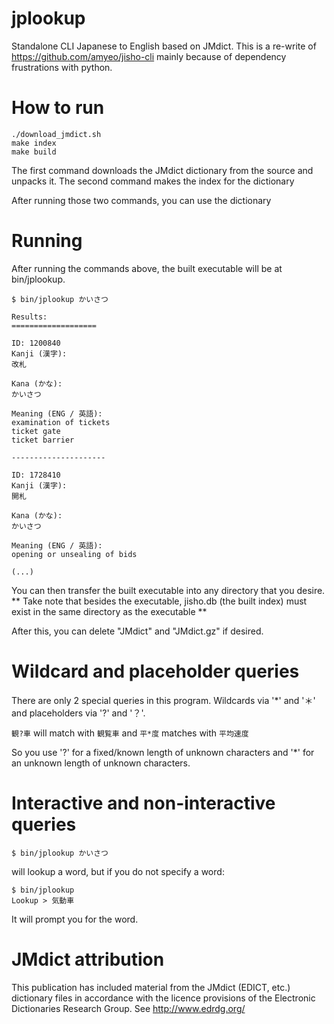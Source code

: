 # jplookup
Standalone CLI Japanese to English based on JMdict. This is a re-write of https://github.com/amyeo/jisho-cli mainly because of dependency frustrations with python.

# How to run

```
./download_jmdict.sh
make index
make build
```

The first command downloads the JMdict dictionary from the source and unpacks it.
The second command makes the index for the dictionary

After running those two commands, you can use the dictionary

# Running

After running the commands above, the built executable will be at bin/jplookup.
```
$ bin/jplookup かいさつ

Results:
===================

ID: 1200840
Kanji (漢字):
改札

Kana (かな):
かいさつ

Meaning (ENG / 英語):
examination of tickets
ticket gate
ticket barrier

---------------------

ID: 1728410
Kanji (漢字):
開札

Kana (かな):
かいさつ

Meaning (ENG / 英語):
opening or unsealing of bids

(...)
```

You can then transfer the built executable into any directory that you desire.
** Take note that besides the executable, jisho.db (the built index) must exist in the same directory as the executable **

After this, you can delete "JMdict" and "JMdict.gz" if desired.

# Wildcard and placeholder queries

There are only 2 special queries in this program. Wildcards via '*' and '＊' and placeholders via '?' and '？'.

``` 観?車 ``` will match with ``` 観覧車 ``` and ``` 平*度 ``` matches with ``` 平均速度 ```

So you use '?' for a fixed/known length of unknown characters and '*' for an unknown length of unknown characters.

# Interactive and non-interactive queries

```
$ bin/jplookup かいさつ
```
will lookup a word, but if you do not specify a word:
```
$ bin/jplookup
Lookup > 気動車
```
It will prompt you for the word.

# JMdict attribution
This publication has included material from the JMdict (EDICT, etc.) dictionary files in accordance with the licence provisions of the Electronic Dictionaries Research Group. See http://www.edrdg.org/ 
